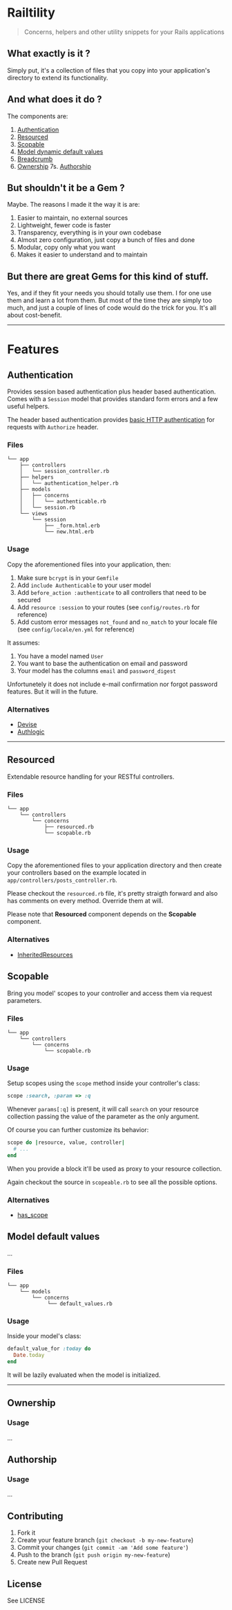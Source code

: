 # Railtility

> Concerns, helpers and other utility snippets for your Rails applications

## What exactly is it ?

Simply put, it's a collection of files that you copy into your application's directory to extend its functionality.

## And what does it do ?

The components are:

1. [Authentication](#authentication)
2. [Resourced](#resourced)
3. [Scopable](#scopable)
4. [Model dynamic default values](#default-values)
5. [Breadcrumb](#ownership)
6. [Ownership](#ownership)
7s. [Authorship](#authorship)

## But shouldn't it be a Gem ?

Maybe. The reasons I made it the way it is are:

1. Easier to maintain, no external sources
2. Lightweight, fewer code is faster
3. Transparency, everything is in your own codebase
4. Almost zero configuration, just copy a bunch of files and done
5. Modular, copy only what you want
6. Makes it easier to understand and to maintain

## But there are great Gems for this kind of stuff.

Yes, and if they fit your needs you should totally use them. I for one use them and learn a lot from them. But most of the time they are simply too much, and just a couple of lines of code would do the trick for you. It's all about cost-benefit.

---

# Features

## <a name="authentication"></a>Authentication

Provides session based authentication plus header based authentication. Comes with a `Session` model that provides standard form errors and a few useful helpers.

The header based authentication provides [basic HTTP authentication](http://en.wikipedia.org/wiki/Basic_access_authentication) for requests with `Authorize` header.

### Files

```
└── app
    ├── controllers
    │   └── session_controller.rb
    ├── helpers
    │   └── authentication_helper.rb
    ├── models
    │   ├── concerns
    │   │   └── authenticable.rb
    │   └── session.rb
    └── views
        └── session
            ├── _form.html.erb
            └── new.html.erb
```

### Usage

Copy the aforementioned files into your application, then:

1. Make sure `bcrypt` is in your `Gemfile`
2. Add `include Authenticable` to your user model
3. Add `before_action :authenticate` to all controllers that need to be secured
4. Add `resource :session` to your routes  (see `config/routes.rb` for reference)
5. Add custom error messages `not_found` and `no_match` to your locale file (see `config/locale/en.yml` for reference)

It assumes:

1. You have a model named `User`
2. You want to base the authentication on email and password
3. Your model has the columns `email` and `password_digest`

Unfortunetely it does not include e-mail confirmation nor forgot password features. But it will in the future.

### Alternatives

- [Devise](https://github.com/plataformatec/devise)
- [Authlogic](https://github.com/binarylogic/authlogic)

---

## <a name="resourced"></a>Resourced

Extendable resource handling for your RESTful controllers.

### Files

```
└── app
    └── controllers
        └── concerns
            ├── resourced.rb
            └── scopable.rb
```

### Usage

Copy the aforementioned files to your application directory and then create your controllers based on the example located in `app/controllers/posts_controller.rb`.

Please checkout the `resourced.rb` file, it's pretty straigth forward and also has comments on every method. Override them at will.

Please note that **Resourced** component depends on the **Scopable** component.

### Alternatives

- [InheritedResources](https://github.com/josevalim/inherited_resources)

## <a name="scopable"></a>Scopable

Bring you model' scopes to your controller and access them via request parameters.

### Files

```
└── app
    └── controllers
        └── concerns
            └── scopable.rb
```
### Usage

Setup scopes using the `scope` method inside your controller's class:

```ruby
scope :search, :param => :q
```

Whenever `params[:q]` is present, it will call `search` on your resource collection passing the value of the parameter as the only argument.

Of course you can further customize its behavior:

```ruby
scope do |resource, value, controller|
  # ...
end
```

When you provide a block it'll be used as proxy to your resource collection.

Again checkout the source in `scopeable.rb` to see all the possible options.

### Alternatives

- [has_scope](https://github.com/plataformatec/has_scope)

## <a name="default-values"></a>Model default values

...

### Files

```
└── app
    └── models
        └── concerns
             └── default_values.rb
```
### Usage

Inside your model's class:

```ruby
default_value_for :today do
  Date.today
end
```

It will be lazily evaluated when the model is initialized.

---

## <a name="ownership"></a>Ownership

### Usage

...

## <a name="authorship"></a>Authorship

### Usage

...

## Contributing

1. Fork it
2. Create your feature branch (`git checkout -b my-new-feature`)
3. Commit your changes (`git commit -am 'Add some feature'`)
4. Push to the branch (`git push origin my-new-feature`)
5. Create new Pull Request

## License

See LICENSE